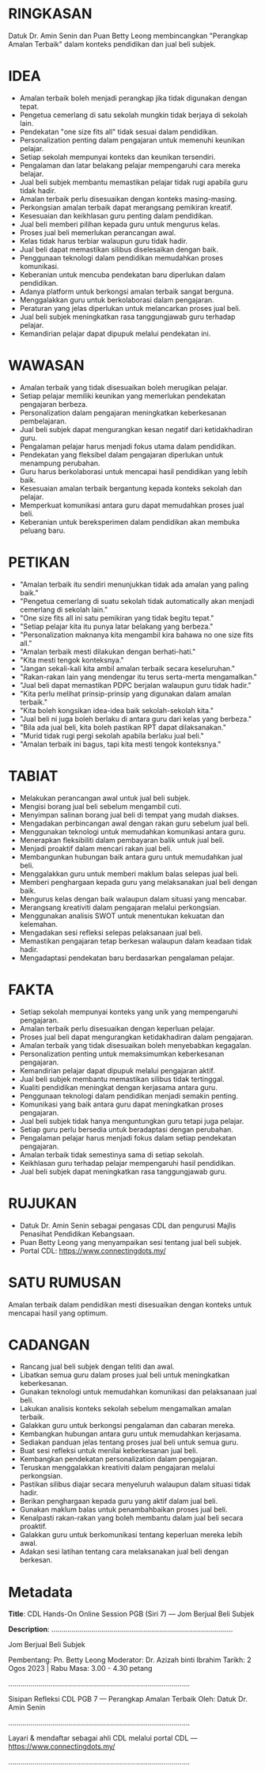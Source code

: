 # RINGKASAN
Datuk Dr. Amin Senin dan Puan Betty Leong membincangkan "Perangkap Amalan Terbaik" dalam konteks pendidikan dan jual beli subjek.

# IDEA
- Amalan terbaik boleh menjadi perangkap jika tidak digunakan dengan tepat.
- Pengetua cemerlang di satu sekolah mungkin tidak berjaya di sekolah lain.
- Pendekatan "one size fits all" tidak sesuai dalam pendidikan.
- Personalization penting dalam pengajaran untuk memenuhi keunikan pelajar.
- Setiap sekolah mempunyai konteks dan keunikan tersendiri.
- Pengalaman dan latar belakang pelajar mempengaruhi cara mereka belajar.
- Jual beli subjek membantu memastikan pelajar tidak rugi apabila guru tidak hadir.
- Amalan terbaik perlu disesuaikan dengan konteks masing-masing.
- Perkongsian amalan terbaik dapat merangsang pemikiran kreatif.
- Kesesuaian dan keikhlasan guru penting dalam pendidikan.
- Jual beli memberi pilihan kepada guru untuk mengurus kelas.
- Proses jual beli memerlukan perancangan awal.
- Kelas tidak harus terbiar walaupun guru tidak hadir.
- Jual beli dapat memastikan silibus diselesaikan dengan baik.
- Penggunaan teknologi dalam pendidikan memudahkan proses komunikasi.
- Keberanian untuk mencuba pendekatan baru diperlukan dalam pendidikan.
- Adanya platform untuk berkongsi amalan terbaik sangat berguna.
- Menggalakkan guru untuk berkolaborasi dalam pengajaran.
- Peraturan yang jelas diperlukan untuk melancarkan proses jual beli.
- Jual beli subjek meningkatkan rasa tanggungjawab guru terhadap pelajar.
- Kemandirian pelajar dapat dipupuk melalui pendekatan ini.

# WAWASAN
- Amalan terbaik yang tidak disesuaikan boleh merugikan pelajar.
- Setiap pelajar memiliki keunikan yang memerlukan pendekatan pengajaran berbeza.
- Personalization dalam pengajaran meningkatkan keberkesanan pembelajaran.
- Jual beli subjek dapat mengurangkan kesan negatif dari ketidakhadiran guru.
- Pengalaman pelajar harus menjadi fokus utama dalam pendidikan.
- Pendekatan yang fleksibel dalam pengajaran diperlukan untuk menampung perubahan.
- Guru harus berkolaborasi untuk mencapai hasil pendidikan yang lebih baik.
- Kesesuaian amalan terbaik bergantung kepada konteks sekolah dan pelajar.
- Memperkuat komunikasi antara guru dapat memudahkan proses jual beli.
- Keberanian untuk bereksperimen dalam pendidikan akan membuka peluang baru.

# PETIKAN
- "Amalan terbaik itu sendiri menunjukkan tidak ada amalan yang paling baik."
- "Pengetua cemerlang di suatu sekolah tidak automatically akan menjadi cemerlang di sekolah lain."
- "One size fits all ini satu pemikiran yang tidak begitu tepat."
- "Setiap pelajar kita itu punya latar belakang yang berbeza."
- "Personalization maknanya kita mengambil kira bahawa no one size fits all."
- "Amalan terbaik mesti dilakukan dengan berhati-hati."
- "Kita mesti tengok konteksnya."
- "Jangan sekali-kali kita ambil amalan terbaik secara keseluruhan."
- "Rakan-rakan lain yang mendengar itu terus serta-merta mengamalkan."
- "Jual beli dapat memastikan PDPC berjalan walaupun guru tidak hadir."
- "Kita perlu melihat prinsip-prinsip yang digunakan dalam amalan terbaik."
- "Kita boleh kongsikan idea-idea baik sekolah-sekolah kita."
- "Jual beli ni juga boleh berlaku di antara guru dari kelas yang berbeza."
- "Bila ada jual beli, kita boleh pastikan RPT dapat dilaksanakan."
- "Murid tidak rugi pergi sekolah apabila berlaku jual beli."
- "Amalan terbaik ini bagus, tapi kita mesti tengok konteksnya."

# TABIAT
- Melakukan perancangan awal untuk jual beli subjek.
- Mengisi borang jual beli sebelum mengambil cuti.
- Menyimpan salinan borang jual beli di tempat yang mudah diakses.
- Mengadakan perbincangan awal dengan rakan guru sebelum jual beli.
- Menggunakan teknologi untuk memudahkan komunikasi antara guru.
- Menerapkan fleksibiliti dalam pembayaran balik untuk jual beli.
- Menjadi proaktif dalam mencari rakan jual beli.
- Membangunkan hubungan baik antara guru untuk memudahkan jual beli.
- Menggalakkan guru untuk memberi maklum balas selepas jual beli.
- Memberi penghargaan kepada guru yang melaksanakan jual beli dengan baik.
- Mengurus kelas dengan baik walaupun dalam situasi yang mencabar.
- Merangsang kreativiti dalam pengajaran melalui perkongsian.
- Menggunakan analisis SWOT untuk menentukan kekuatan dan kelemahan.
- Mengadakan sesi refleksi selepas pelaksanaan jual beli.
- Memastikan pengajaran tetap berkesan walaupun dalam keadaan tidak hadir.
- Mengadaptasi pendekatan baru berdasarkan pengalaman pelajar.

# FAKTA
- Setiap sekolah mempunyai konteks yang unik yang mempengaruhi pengajaran.
- Amalan terbaik perlu disesuaikan dengan keperluan pelajar.
- Proses jual beli dapat mengurangkan ketidakhadiran dalam pengajaran.
- Amalan terbaik yang tidak disesuaikan boleh menyebabkan kegagalan.
- Personalization penting untuk memaksimumkan keberkesanan pengajaran.
- Kemandirian pelajar dapat dipupuk melalui pengajaran aktif.
- Jual beli subjek membantu memastikan silibus tidak tertinggal.
- Kualiti pendidikan meningkat dengan kerjasama antara guru.
- Penggunaan teknologi dalam pendidikan menjadi semakin penting.
- Komunikasi yang baik antara guru dapat meningkatkan proses pengajaran.
- Jual beli subjek tidak hanya menguntungkan guru tetapi juga pelajar.
- Setiap guru perlu bersedia untuk beradaptasi dengan perubahan.
- Pengalaman pelajar harus menjadi fokus dalam setiap pendekatan pengajaran.
- Amalan terbaik tidak semestinya sama di setiap sekolah.
- Keikhlasan guru terhadap pelajar mempengaruhi hasil pendidikan.
- Jual beli subjek dapat meningkatkan rasa tanggungjawab guru.

# RUJUKAN
- Datuk Dr. Amin Senin sebagai pengasas CDL dan pengurusi Majlis Penasihat Pendidikan Kebangsaan.
- Puan Betty Leong yang menyampaikan sesi tentang jual beli subjek.
- Portal CDL: https://www.connectingdots.my/

# SATU RUMUSAN
Amalan terbaik dalam pendidikan mesti disesuaikan dengan konteks untuk mencapai hasil yang optimum.

# CADANGAN
- Rancang jual beli subjek dengan teliti dan awal.
- Libatkan semua guru dalam proses jual beli untuk meningkatkan keberkesanan.
- Gunakan teknologi untuk memudahkan komunikasi dan pelaksanaan jual beli.
- Lakukan analisis konteks sekolah sebelum mengamalkan amalan terbaik.
- Galakkan guru untuk berkongsi pengalaman dan cabaran mereka.
- Kembangkan hubungan antara guru untuk memudahkan kerjasama.
- Sediakan panduan jelas tentang proses jual beli untuk semua guru.
- Buat sesi refleksi untuk menilai keberkesanan jual beli.
- Kembangkan pendekatan personalization dalam pengajaran.
- Teruskan menggalakkan kreativiti dalam pengajaran melalui perkongsian.
- Pastikan silibus diajar secara menyeluruh walaupun dalam situasi tidak hadir.
- Berikan penghargaan kepada guru yang aktif dalam jual beli.
- Gunakan maklum balas untuk penambahbaikan proses jual beli.
- Kenalpasti rakan-rakan yang boleh membantu dalam jual beli secara proaktif.
- Galakkan guru untuk berkomunikasi tentang keperluan mereka lebih awal.
- Adakan sesi latihan tentang cara melaksanakan jual beli dengan berkesan.

# Metadata
**Title**: CDL Hands-On Online Session PGB (Siri 7) — Jom Berjual Beli Subjek

**Description**: ...........................................................................................

Jom Berjual Beli Subjek 

Pembentang: Pn. Betty Leong
Moderator: Dr. Azizah binti Ibrahim
Tarikh: 2 Ogos 2023   |   Rabu
Masa: 3.00 - 4.30 petang

...........................................................................................

Sisipan Refleksi CDL PGB 7 — Perangkap Amalan Terbaik
Oleh: Datuk Dr. Amin Senin

...........................................................................................

Layari & mendaftar sebagai ahli CDL melalui portal CDL — https://www.connectingdots.my/

...........................................................................................